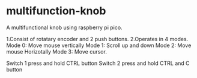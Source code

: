 # multifunction-knob
A multifunctional knob using raspberry pi pico.

1.Consist of rotatary encoder and 2 push buttons.
2.Operates in 4 modes.
Mode 0: Move mouse vertically
Mode 1: Scroll up and down
Mode 2: Move mouse Horizotally
Mode 3: Move cursor.

Switch 1 press and hold CTRL button
Switch 2 press and hold CTRL and C button
